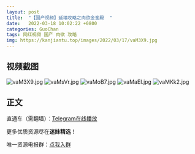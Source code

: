 ```yaml
---
layout: post
title:  "【国产视频】延禧攻略之肉欲金銮殿  "
date:   2022-03-18 10:02:22 +0800
categories: GuoChan
tags: 网红视频 国产 肉欲 攻略
img: https://kanjiantu.top/images/2022/03/17/vaM3X9.jpg
---
```



## 视频截图

![vaM3X9.jpg](https://kanjiantu.top/images/2022/03/17/vaM3X9.jpg)
![vaMsVr.jpg](https://kanjiantu.top/images/2022/03/17/vaMsVr.jpg)
![vaMoB7.jpg](https://kanjiantu.top/images/2022/03/17/vaMoB7.jpg)
![vaMaEI.jpg](https://kanjiantu.top/images/2022/03/17/vaMaEI.jpg)
![vaMKk2.jpg](https://kanjiantu.top/images/2022/03/17/vaMKk2.jpg)

## 正文

直通车（需翻墙）：[Telegram在线播放](https://t.me/mimeijingxuan/135)

更多优质资源尽在**迷妹精选**！

唯一资源电报群：[点我入群](https://t.me/mimeijingxuan)


